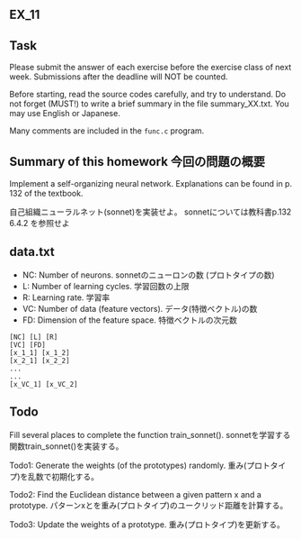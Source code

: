 ## EX_11

## Task
Please submit the answer of each exercise before the exercise class of
next week.  Submissions after the deadline will NOT be counted.

Before starting, read the source codes carefully, and try to
understand.  Do not forget (MUST!) to write a brief summary in the
file summary_XX.txt. You may use English or Japanese.

Many comments are included in the `func.c` program.


## Summary of this homework  今回の問題の概要
Implement a self-organizing neural network. 
Explanations can be found in p. 132 of the textbook.

自己組織ニューラルネット(sonnet)を実装せよ。
sonnetについては教科書p.132 6.4.2 を参照せよ

## data.txt
- NC: Number of neurons.                 sonnetのニューロンの数 (プロトタイプの数)
- L:  Number of learning cycles.         学習回数の上限
- R:  Learning rate.                     学習率
- VC: Number of data (feature vectors).  データ(特徴ベクトル)の数
- FD: Dimension of the feature space.    特徴ベクトルの次元数

```
[NC] [L] [R] 
[VC] [FD]
[x_1_1] [x_1_2]
[x_2_1] [x_2_2]
...
...
[x_VC_1] [x_VC_2]
```
## Todo 
Fill several places to complete the function train_sonnet(). 
sonnetを学習する関数train_sonnet()を実装する。

Todo1:
Generate the weights (of the prototypes) randomly.
重み(プロトタイプ)を乱数で初期化する。

Todo2:
Find the Euclidean distance between a given pattern x and a prototype.
パターンxとを重み(プロトタイプ)のユークリッド距離を計算する。

Todo3:
Update the weights of a prototype.
重み(プロトタイプ)を更新する。